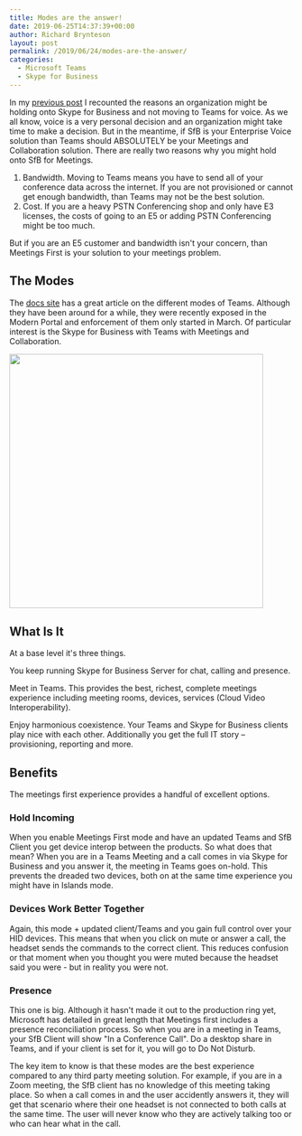 ```yaml
---
title: Modes are the answer!
date: 2019-06-25T14:37:39+00:00
author: Richard Brynteson
layout: post
permalink: /2019/06/24/modes-are-the-answer/
categories:
  - Microsoft Teams
  - Skype for Business
---
```


In my [previous post](https://theargylemvp.com/2019/06/24/why-not-move/) I recounted the reasons an organization might be holding onto Skype for Business and not moving to Teams for voice.   As we all know, voice is a very personal decision and an organization might take time to make a decision.  But in the meantime, if SfB is your Enterprise Voice solution than Teams should ABSOLUTELY be your Meetings and Collaboration solution.  There are really two reasons why you might hold onto SfB for Meetings.

1. Bandwidth.  Moving to Teams means you have to send all of your conference data across the internet.  If you are not provisioned or cannot get enough bandwidth, than Teams may not be the best solution.
2. Cost.  If you are a heavy PSTN Conferencing shop and only have E3 licenses, the costs of going to an E5 or adding PSTN Conferencing might be too much.

But if you are an E5 customer and bandwidth isn't your concern, than Meetings First is your solution to your meetings problem.

## The Modes

The [docs site](https://docs.microsoft.com/en-us/microsoftteams/upgrade-and-coexistence-of-skypeforbusiness-and-teams) has a great article on the different modes of Teams.  Although they have been around for a while, they were recently exposed in the Modern Portal and enforcement of them only started in March.  Of particular interest is the Skype for Business with Teams with Meetings and Collaboration.

<img src="https://theargylemvp.com/assets/images/modes-image-1.png" width="450" />

## What Is It

At a base level it's three things.

You keep running Skype for Business Server for chat, calling and presence.  

Meet in Teams.  This provides the best, richest, complete meetings experience including meeting rooms, devices, services (Cloud Video Interoperability).

Enjoy harmonious coexistence.  Your Teams and Skype for Business clients play nice with each other.  Additionally you get the full IT story – provisioning, reporting and more.

## Benefits

The meetings first experience provides a handful of excellent options.  

### Hold Incoming

When you enable Meetings First mode and have an updated Teams and SfB Client you get device interop between the products.  So what does that mean?  When you are in a Teams Meeting and a call comes in via Skype for Business and you answer it, the meeting in Teams goes on-hold.  This prevents the dreaded two devices, both on at the same time experience you might have in Islands mode.

### Devices Work Better Together

Again, this mode + updated client/Teams and you gain full control over your HID devices.  This means that when you click on mute or answer a call, the headset sends the commands to the correct client.  This reduces confusion or that moment when you thought you were muted because the headset said you were - but in reality you were not.

### Presence

This one is big.  Although it hasn't made it out to the production ring yet, Microsoft has detailed in great length that Meetings first includes a presence reconciliation process.  So when you are in a meeting in Teams, your SfB Client will show "In a Conference Call".  Do a desktop share in Teams, and if your client is set for it, you will go to Do Not Disturb.

The key item to know is that these modes are the best experience compared to any third party meeting solution.  For example, if you are in a Zoom meeting, the SfB client has no knowledge of this meeting taking place.  So when a call comes in and the user accidently answers it, they will get that scenario where their one headset is not connected to both calls at the same time.  The user will never know who they are actively talking too or who can hear what in the call.

